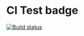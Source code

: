 # CI Test badge

[![Build status](https://ci.appveyor.com/api/projects/status/1qpbywxjcno3sss8?svg=true)](https://ci.appveyor.com/project/IrinaGinger/arraybuffer2)